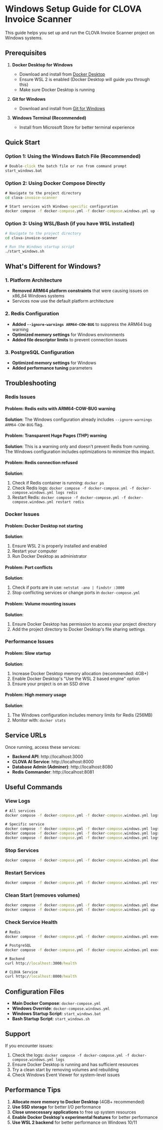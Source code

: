 # Windows Setup Guide for CLOVA Invoice Scanner

This guide helps you set up and run the CLOVA Invoice Scanner project on Windows systems.

## Prerequisites

1. **Docker Desktop for Windows**

   - Download and install from [Docker Desktop](https://www.docker.com/products/docker-desktop)
   - Ensure WSL 2 is enabled (Docker Desktop will guide you through this)
   - Make sure Docker Desktop is running

2. **Git for Windows**

   - Download and install from [Git for Windows](https://git-scm.com/download/win)

3. **Windows Terminal (Recommended)**
   - Install from Microsoft Store for better terminal experience

## Quick Start

### Option 1: Using the Windows Batch File (Recommended)

```cmd
# Double-click the batch file or run from command prompt
start_windows.bat
```

### Option 2: Using Docker Compose Directly

```cmd
# Navigate to the project directory
cd clova-invoice-scanner

# Start services with Windows-specific configuration
docker compose -f docker-compose.yml -f docker-compose.windows.yml up --build -d
```

### Option 3: Using WSL/Bash (if you have WSL installed)

```bash
# Navigate to the project directory
cd clova-invoice-scanner

# Run the Windows startup script
./start_windows.sh
```

## What's Different for Windows?

### 1. Platform Architecture

- **Removed ARM64 platform constraints** that were causing issues on x86_64 Windows systems
- Services now use the default platform architecture

### 2. Redis Configuration

- **Added `--ignore-warnings ARM64-COW-BUG`** to suppress the ARM64 bug warning
- **Optimized memory settings** for Windows environments
- **Added file descriptor limits** to prevent connection issues

### 3. PostgreSQL Configuration

- **Optimized memory settings** for Windows
- **Added performance tuning** parameters

## Troubleshooting

### Redis Issues

#### Problem: Redis exits with ARM64-COW-BUG warning

**Solution**: The Windows configuration already includes `--ignore-warnings ARM64-COW-BUG` flag.

#### Problem: Transparent Huge Pages (THP) warning

**Solution**: This is a warning only and doesn't prevent Redis from running. The Windows configuration includes optimizations to minimize this impact.

#### Problem: Redis connection refused

**Solution**:

1. Check if Redis container is running: `docker ps`
2. Check Redis logs: `docker compose -f docker-compose.yml -f docker-compose.windows.yml logs redis`
3. Restart Redis: `docker compose -f docker-compose.yml -f docker-compose.windows.yml restart redis`

### Docker Issues

#### Problem: Docker Desktop not starting

**Solution**:

1. Ensure WSL 2 is properly installed and enabled
2. Restart your computer
3. Run Docker Desktop as administrator

#### Problem: Port conflicts

**Solution**:

1. Check if ports are in use: `netstat -ano | findstr :3000`
2. Stop conflicting services or change ports in `docker-compose.yml`

#### Problem: Volume mounting issues

**Solution**:

1. Ensure Docker Desktop has permission to access your project directory
2. Add the project directory to Docker Desktop's file sharing settings

### Performance Issues

#### Problem: Slow startup

**Solution**:

1. Increase Docker Desktop memory allocation (recommended: 4GB+)
2. Enable Docker Desktop's "Use the WSL 2 based engine" option
3. Ensure your project is on an SSD drive

#### Problem: High memory usage

**Solution**:

1. The Windows configuration includes memory limits for Redis (256MB)
2. Monitor with: `docker stats`

## Service URLs

Once running, access these services:

- **Backend API**: http://localhost:3000
- **CLOVA AI Service**: http://localhost:8000
- **Database Admin (Adminer)**: http://localhost:8080
- **Redis Commander**: http://localhost:8081

## Useful Commands

### View Logs

```cmd
# All services
docker compose -f docker-compose.yml -f docker-compose.windows.yml logs -f

# Specific service
docker compose -f docker-compose.yml -f docker-compose.windows.yml logs -f redis
docker compose -f docker-compose.yml -f docker-compose.windows.yml logs -f postgres
docker compose -f docker-compose.yml -f docker-compose.windows.yml logs -f backend
```

### Stop Services

```cmd
docker compose -f docker-compose.yml -f docker-compose.windows.yml down
```

### Restart Services

```cmd
docker compose -f docker-compose.yml -f docker-compose.windows.yml restart
```

### Clean Start (removes volumes)

```cmd
docker compose -f docker-compose.yml -f docker-compose.windows.yml down -v
docker compose -f docker-compose.yml -f docker-compose.windows.yml up --build -d
```

### Check Service Health

```cmd
# Redis
docker compose -f docker-compose.yml -f docker-compose.windows.yml exec redis redis-cli ping

# PostgreSQL
docker compose -f docker-compose.yml -f docker-compose.windows.yml exec postgres pg_isready -U scanner -d invoice_scanner

# Backend
curl http://localhost:3000/health

# CLOVA Service
curl http://localhost:8000/health
```

## Configuration Files

- **Main Docker Compose**: `docker-compose.yml`
- **Windows Override**: `docker-compose.windows.yml`
- **Windows Startup Script**: `start_windows.bat`
- **Bash Startup Script**: `start_windows.sh`

## Support

If you encounter issues:

1. Check the logs: `docker compose -f docker-compose.yml -f docker-compose.windows.yml logs`
2. Ensure Docker Desktop is running and has sufficient resources
3. Try a clean start by removing volumes and rebuilding
4. Check Windows Event Viewer for system-level issues

## Performance Tips

1. **Allocate more memory to Docker Desktop** (4GB+ recommended)
2. **Use SSD storage** for better I/O performance
3. **Close unnecessary applications** to free up system resources
4. **Enable Docker Desktop's experimental features** for better performance
5. **Use WSL 2 backend** for better performance on Windows 10/11
